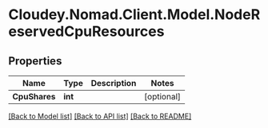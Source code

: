# Cloudey.Nomad.Client.Model.NodeReservedCpuResources

## Properties

Name | Type | Description | Notes
------------ | ------------- | ------------- | -------------
**CpuShares** | **int** |  | [optional] 

[[Back to Model list]](../README.md#documentation-for-models) [[Back to API list]](../README.md#documentation-for-api-endpoints) [[Back to README]](../README.md)

